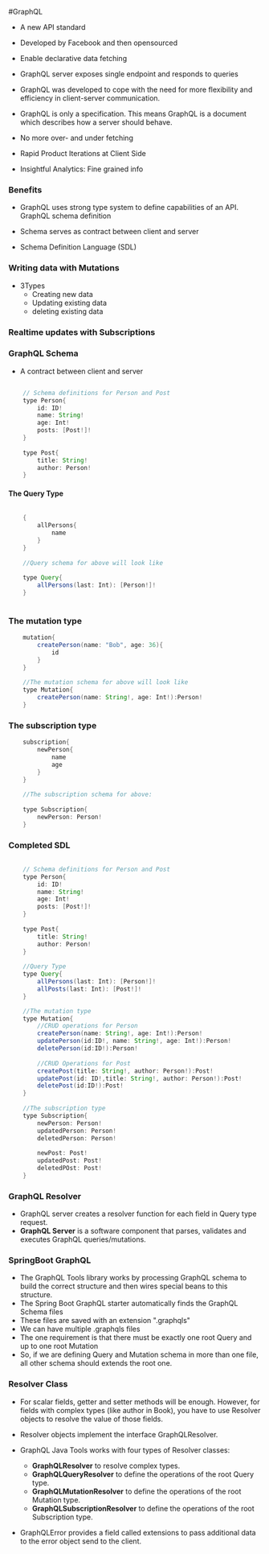 #GraphQL
* A new API standard
* Developed by Facebook and then opensourced
* Enable declarative data fetching
* GraphQL server exposes single endpoint and responds to queries
* GraphQL was developed to cope with the need for more flexibility and efficiency in client-server communication.
* GraphQL is only a specification. This means GraphQL is a document which describes how a server should behave.

* No more over- and under fetching
* Rapid Product Iterations at Client Side
* Insightful Analytics: Fine grained info 

### Benefits
* GraphQL uses strong type system to define capabilities of an API. GraphQL schema definition
* Schema serves as contract between client and server

* Schema Definition Language (SDL)

### Writing data with Mutations
* 3Types
  * Creating new data
  * Updating existing data
  * deleting existing data
  
  
### Realtime updates with Subscriptions

### GraphQL Schema
* A contract between client and server

```java

	// Schema definitions for Person and Post
	type Person{
		id: ID!
		name: String!
		age: Int!
		posts: [Post!]!
	}
	
	type Post{
		title: String!
		author: Person!
	}
```



#### The Query Type
```java
	
	{
		allPersons{
			name
		}
	}
	
	//Query schema for above will look like
	
	type Query{
		allPersons(last: Int): [Person!]!
	}
	
````

### The mutation type

```java
	mutation{
		createPerson(name: "Bob", age: 36){
			id
		}
	}
	
	//The mutation schema for above will look like
	type Mutation{
		createPerson(name: String!, age: Int!):Person!
	}
```
### The subscription type

```java
	subscription{
		newPerson{
			name
			age
		}
	}
	
	//The subscription schema for above:
	
	type Subscription{
		newPerson: Person!
	}
```

### Completed SDL

```java
	
	// Schema definitions for Person and Post
	type Person{
		id: ID!
		name: String!
		age: Int!
		posts: [Post!]!
	}
	
	type Post{
		title: String!
		author: Person!
	}
	
	//Query Type
	type Query{
		allPersons(last: Int): [Person!]!
		allPosts(last: Int): [Post!]!
	}

	//The mutation type
	type Mutation{
		//CRUD operations for Person
		createPerson(name: String!, age: Int!):Person!
		updatePerson(id:ID!, name: String!, age: Int!):Person!
		deletePerson(id:ID!):Person!
		
		//CRUD Operations for Post
		createPost(title: String!, author: Person!):Post!
		updatePost(id: ID!,title: String!, author: Person!):Post!
		deletePost(id:ID!):Post!
	}
	
	//The subscription type
	type Subscription{
		newPerson: Person!
		updatedPerson: Person!
		deletedPerson: Person!
		
		newPost: Post!
		updatedPost: Post!
		deletedPOst: Post!
	}	
```


### GraphQL Resolver
* GraphQL server creates a resolver function for each field in Query type request.
* **GraphQL Server** is a software component that parses, validates and executes GraphQL queries/mutations.


### SpringBoot GraphQL

* The GraphQL Tools library works by processing GraphQL schema to build the correct structure and then wires special beans to this structure.
* The Spring Boot GraphQL starter automatically finds the GraphQL Schema files 
* These files are saved with an extension ".graphqls"
* We can have multiple .graphqls files
* The one requirement is that there must be exactly one root Query and up to one root Mutation
* So, if we are defining Query and Mutation schema in more than one file, all other schema should extends the root one.


### Resolver Class
* For scalar fields, getter and setter methods will be enough. However, for fields with complex types (like author in Book), you have to use Resolver objects to resolve the value of those fields.
* Resolver objects implement the interface GraphQLResolver. 

* GraphQL Java Tools works with four types of Resolver classes:
    * **GraphQLResolver<T>** to resolve complex types.
    * **GraphQLQueryResolver** to define the operations of the root Query type.
    * **GraphQLMutationResolver** to define the operations of the root Mutation type.
    * **GraphQLSubscriptionResolver** to define the operations of the root Subscription type.


* GraphQLError provides a field called extensions to pass additional data to the error object send to the client. 
